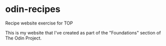 # odin-recipes
Recipe website exercise for TOP

This is my website that I've created as part of the "Foundations" section of The 
Odin Project.
